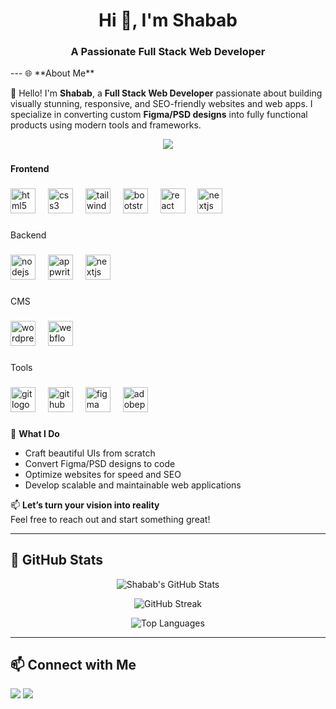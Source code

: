 <h1 align="center">Hi 👋, I'm Shabab</h1>
<h3 align="center">A Passionate Full Stack Web Developer</h3>
---
🌐 **About Me**

👋 Hello! I'm **Shabab**, a **Full Stack Web Developer** passionate about building visually stunning, responsive, and SEO-friendly websites and web apps. I specialize in converting custom **Figma/PSD designs** into fully functional products using modern tools and frameworks.


<div align="center">
  <img src="https://visitor-badge.laobi.icu/badge?page_id=shababulhassan441.shababulhassan441&left_color=darkgoldenrod&right_color=cadetblue&left_text=Profile%20Views"  />
</div>

###

<h4 align="left">Frontend</h4>

###

<div align="left">
  <img src="https://img.shields.io/badge/HTML5-E34F26?logo=html5&logoColor=white&style=for-the-badge" height="40" alt="html5 logo"  />
  <img width="12" />
  <img src="https://img.shields.io/badge/CSS3-1572B6?logo=css3&logoColor=white&style=for-the-badge" height="40" alt="css3 logo"  />
  <img width="12" />
  <img src="https://img.shields.io/badge/Tailwind CSS-06B6D4?logo=tailwindcss&logoColor=black&style=for-the-badge" height="40" alt="tailwindcss logo"  />
  <img width="12" />
  <img src="https://img.shields.io/badge/Bootstrap-7952B3?logo=bootstrap&logoColor=white&style=for-the-badge" height="40" alt="bootstrap logo"  />
  <img width="12" />
  <img src="https://img.shields.io/badge/React-61DAFB?logo=react&logoColor=black&style=for-the-badge" height="40" alt="react logo"  />
  <img width="12" />
  <img src="https://img.shields.io/badge/Next.js-000000?logo=nextdotjs&logoColor=white&style=for-the-badge" height="40" alt="nextjs logo"  />
</div>

###

<p align="left">Backend</p>

###

<div align="left">
  <img src="https://img.shields.io/badge/Node.js-339933?logo=nodedotjs&logoColor=white&style=for-the-badge" height="40" alt="nodejs logo"  />
  <img width="12" />
  <img src="https://img.shields.io/badge/Appwrite-F02E65?logo=appwrite&logoColor=white&style=for-the-badge" height="40" alt="appwrite logo"  />
  <img width="12" />
  <img src="https://img.shields.io/badge/Next.js-000000?logo=nextdotjs&logoColor=white&style=for-the-badge" height="40" alt="nextjs logo"  />
</div>

###

<p align="left">CMS</p>

###

<div align="left">
  <img src="https://img.shields.io/badge/WordPress-21759B?logo=wordpress&logoColor=white&style=for-the-badge" height="40" alt="wordpress logo"  />
  <img width="12" />
  <img src="https://img.shields.io/badge/Webflow-4353FF?logo=webflow&logoColor=white&style=for-the-badge" height="40" alt="webflow logo"  />
</div>

###

<p align="left">Tools</p>

###

<div align="left">
  <img src="https://img.shields.io/badge/Git-F05032?logo=git&logoColor=white&style=for-the-badge" height="40" alt="git logo"  />
  <img width="12" />
  <img src="https://img.shields.io/badge/GitHub-181717?logo=github&logoColor=white&style=for-the-badge" height="40" alt="github logo"  />
  <img width="12" />
  <img src="https://skillicons.dev/icons?i=figma" height="40" alt="figma logo"  />
  <img width="12" />
  <img src="https://skillicons.dev/icons?i=ps" height="40" alt="adobephotoshop logo"  />
</div>

###

🚀 **What I Do**

- Craft beautiful UIs from scratch  
- Convert Figma/PSD designs to code  
- Optimize websites for speed and SEO  
- Develop scalable and maintainable web applications

📫 **Let’s turn your vision into reality**  
Feel free to reach out and start something great!

---

## 🌟 GitHub Stats

<p align="center">
  <img src="https://github-readme-stats.vercel.app/api?username=shababulhassan441&show_icons=true&theme=tokyonight" alt="Shabab's GitHub Stats" />
</p>

<p align="center">
  <img src="https://github-readme-streak-stats.herokuapp.com?user=shababulhassan441&theme=tokyonight" alt="GitHub Streak" />
</p>

<p align="center">
  <img src="https://github-readme-stats.vercel.app/api/top-langs/?username=shababulhassan441&layout=compact&theme=tokyonight" alt="Top Languages" />
</p>

---

## 📫 Connect with Me

<p>
  <a href="mailto:your.email@example.com"><img src="https://img.shields.io/badge/Email-%23EA4335.svg?&style=for-the-badge&logo=gmail&logoColor=white" /></a>
  <a href="https://linkedin.com/in/your-link"><img src="https://img.shields.io/badge/LinkedIn-%230077B5.svg?&style=for-the-badge&logo=linkedin&logoColor=white" /></a>
</p>
